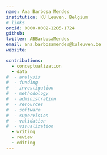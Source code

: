 ```yaml
---
name: Ana Barbosa Mendes
institution: KU Leuven, Belgium
# links
orcid: 0000-0002-1205-1724
github: 
twitter: ABBarbosaMendes
email: ana.barbosamendes@kuleuven.be
website: 

contributions:
  - ​conceptualization
  - data
#  - analysis
#  - funding​
#  - ​investigation
#  - ​methodology
#  - administration​
#  - ​resources
#  - ​software
#  - supervision
#  - validation
#  - ​visualization
  - writing
  - review
  - editing
---
```

